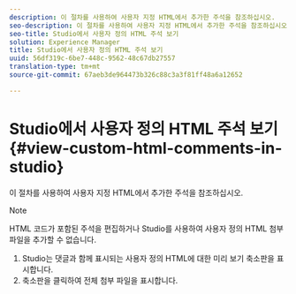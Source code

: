 ```yaml
---
description: 이 절차를 사용하여 사용자 지정 HTML에서 추가한 주석을 참조하십시오.
seo-description: 이 절차를 사용하여 사용자 지정 HTML에서 추가한 주석을 참조하십시오.
seo-title: Studio에서 사용자 정의 HTML 주석 보기
solution: Experience Manager
title: Studio에서 사용자 정의 HTML 주석 보기
uuid: 56df319c-6be7-448c-9562-48c67db27557
translation-type: tm+mt
source-git-commit: 67aeb3de964473b326c88c3a3f81ff48a6a12652

---
```



# Studio에서 사용자 정의 HTML 주석 보기{#view-custom-html-comments-in-studio}

이 절차를 사용하여 사용자 지정 HTML에서 추가한 주석을 참조하십시오.

>[!NOTE]
>
>HTML 코드가 포함된 주석을 편집하거나 Studio를 사용하여 사용자 정의 HTML 첨부 파일을 추가할 수 없습니다.

1. Studio는 댓글과 함께 표시되는 사용자 정의 HTML에 대한 미리 보기 축소판을 표시합니다.
1. 축소판을 클릭하여 전체 첨부 파일을 표시합니다.
